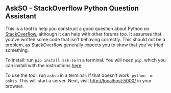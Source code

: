 AskSO - StackOverflow Python Question Assistant
-----

This is a tool to help you construct a good question about Python on [StackOverflow](http://stackoverflow.com/), although it can help with other forums too. It assumes that you've written some code that isn't behaving correctly. This should not be a problem, as StackOverflow generally expects you to show that you've tried something.

To install: run `pip install ask-so` in a terminal. You will need `pip`, which you can install with the instructions [here](https://pip.pypa.io/en/stable/installing/).

To use the tool: run `askso` in a terminal. If that doesn't work: `python -m askso`. This will start a server. Next, visit [http://localhost:5000/](http://localhost:5000/) in your browser.
